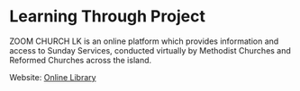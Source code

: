 # Learning Through Project

ZOOM CHURCH LK is an online platform which provides information and access to Sunday Services, conducted virtually by Methodist Churches and Reformed Churches across the island.

Website: [Online Library](https://hanancs.github.io/ZoomChurchLK/)
